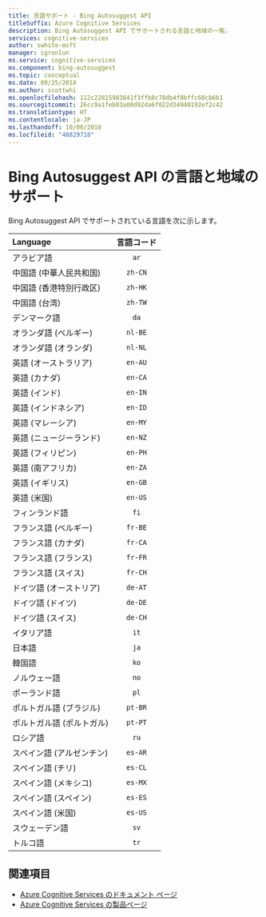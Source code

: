 ```yaml
---
title: 言語サポート - Bing Autosuggest API
titleSuffix: Azure Cognitive Services
description: Bing Autosuggest API でサポートされる言語と地域の一覧。
services: cognitive-services
author: swhite-msft
manager: cgronlun
ms.service: cognitive-services
ms.component: bing-autosuggest
ms.topic: conceptual
ms.date: 09/25/2018
ms.author: scottwhi
ms.openlocfilehash: 112c22815903841f3ffb8c78db4f8bffc60cb6b1
ms.sourcegitcommit: 26cc9a1feb03a00d92da6f022d34940192ef2c42
ms.translationtype: HT
ms.contentlocale: ja-JP
ms.lasthandoff: 10/06/2018
ms.locfileid: "48829718"
---
```

# <a name="language-and-region-support-for-the-bing-autosuggest-api"></a>Bing Autosuggest API の言語と地域のサポート

Bing Autosuggest API でサポートされている言語を次に示します。

| Language    | 言語コード |
|:----------- |:-------------:|
| アラビア語      | `ar`          |
| 中国語 (中華人民共和国)     | `zh-CN`          |
| 中国語 (香港特別行政区)    | `zh-HK`          |
| 中国語 (台湾)     | `zh-TW`          |
| デンマーク語      | `da`          |
| オランダ語 (ベルギー)       | `nl-BE`          |
| オランダ語 (オランダ)      | `nl-NL`          |
| 英語 (オーストラリア)    | `en-AU`          |
| 英語 (カナダ)     | `en-CA`          |
| 英語 (インド)    | `en-IN`          |
| 英語 (インドネシア)     | `en-ID`          |
| 英語 (マレーシア)     | `en-MY`          |
| 英語 (ニュージーランド)    | `en-NZ`          |
| 英語 (フィリピン)     | `en-PH`          |
| 英語 (南アフリカ)    | `en-ZA`          |
| 英語 (イギリス)    | `en-GB`          |
| 英語 (米国)    | `en-US`          |
| フィンランド語     | `fi`          |
| フランス語 (ベルギー)     | `fr-BE`          |
| フランス語 (カナダ)     | `fr-CA`          |
| フランス語 (フランス)     | `fr-FR`          |
| フランス語 (スイス)      | `fr-CH`          |
| ドイツ語 (オーストリア)      | `de-AT`          |
| ドイツ語 (ドイツ)      | `de-DE`          |
| ドイツ語 (スイス)      | `de-CH`          |
| イタリア語     | `it`          |
| 日本語    | `ja`          |
| 韓国語      | `ko`          |
| ノルウェー語   | `no`          |
| ポーランド語      | `pl`          |
| ポルトガル語 (ブラジル)   | `pt-BR`|
| ポルトガル語 (ポルトガル) | `pt-PT`|
| ロシア語     | `ru`          |
| スペイン語 (アルゼンチン)    | `es-AR`          |
| スペイン語 (チリ)     | `es-CL`          |
| スペイン語 (メキシコ)    | `es-MX`          |
| スペイン語 (スペイン)    | `es-ES`          |
| スペイン語 (米国)    | `es-US`          |
| スウェーデン語     | `sv`          |
| トルコ語     | `tr`          |

## <a name="see-also"></a>関連項目

- [Azure Cognitive Services のドキュメント ページ](https://docs.microsoft.com/azure/cognitive-services/)
- [Azure Cognitive Services の製品ページ](https://azure.microsoft.com/services/cognitive-services/)
